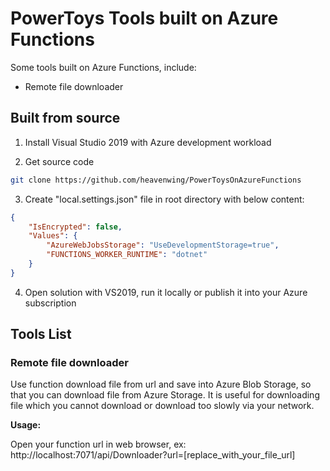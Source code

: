 # PowerToys Tools built on Azure Functions

Some tools built on Azure Functions, include:
- Remote file downloader

## Built from source

1. Install Visual Studio 2019 with Azure development workload

2. Get source code
``` bash
git clone https://github.com/heavenwing/PowerToysOnAzureFunctions
```

3. Create "local.settings.json" file in root directory with below content:
``` json
{
    "IsEncrypted": false,
    "Values": {
        "AzureWebJobsStorage": "UseDevelopmentStorage=true",
        "FUNCTIONS_WORKER_RUNTIME": "dotnet"
    }
}
```

4. Open solution with VS2019, run it locally or publish it into your Azure subscription

## Tools List

### Remote file downloader

Use function download file from url and save into Azure Blob Storage, so that you can download file from Azure Storage.
It is useful for downloading file which you cannot download or download too slowly via your network.

**Usage:**

Open your function url in web browser, ex: http://localhost:7071/api/Downloader?url=[replace_with_your_file_url]